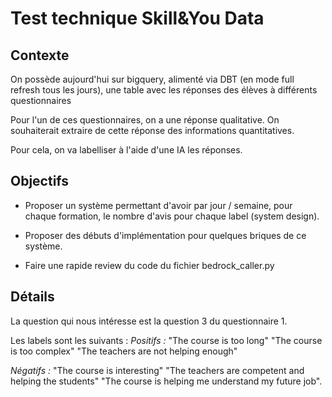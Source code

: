 # Test technique Skill&You Data

## Contexte

On possède aujourd'hui sur bigquery, alimenté via DBT (en mode full refresh tous les jours), une table avec les réponses des élèves à différents questionnaires

Pour l'un de ces questionnaires, on a une réponse qualitative.
On souhaiterait extraire de cette réponse des informations quantitatives.

Pour cela, on va labelliser à l'aide d'une IA les réponses.

## Objectifs

- Proposer un système permettant d'avoir par jour / semaine, pour chaque formation, le nombre d'avis pour chaque label (system design).

- Proposer des débuts d'implémentation pour quelques briques de ce système.

- Faire une rapide review du code du fichier bedrock_caller.py

## Détails

La question qui nous intéresse est la question 3 du questionnaire 1.


Les labels sont les suivants :
*Positifs :*
"The course is too long"
"The course is too complex"
"The teachers are not helping enough"

*Négatifs :*
"The course is interesting"
"The teachers are competent and helping the students"
"The course is helping me understand my future job".

